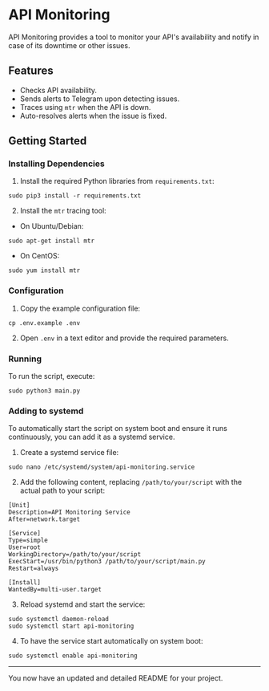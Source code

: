 
# API Monitoring

API Monitoring provides a tool to monitor your API's availability and notify in case of its downtime or other issues.

## Features
- Checks API availability.
- Sends alerts to Telegram upon detecting issues.
- Traces using `mtr` when the API is down.
- Auto-resolves alerts when the issue is fixed.

## Getting Started

### Installing Dependencies

1. Install the required Python libraries from `requirements.txt`:
```
sudo pip3 install -r requirements.txt
```

2. Install the `mtr` tracing tool:
- On Ubuntu/Debian:
```
sudo apt-get install mtr
```
- On CentOS:
```
sudo yum install mtr
```

### Configuration

1. Copy the example configuration file:
```
cp .env.example .env
```

2. Open `.env` in a text editor and provide the required parameters.

### Running

To run the script, execute:
```
sudo python3 main.py
```

### Adding to systemd

To automatically start the script on system boot and ensure it runs continuously, you can add it as a systemd service.

1. Create a systemd service file:
```
sudo nano /etc/systemd/system/api-monitoring.service
```

2. Add the following content, replacing `/path/to/your/script` with the actual path to your script:
```
[Unit]
Description=API Monitoring Service
After=network.target

[Service]
Type=simple
User=root
WorkingDirectory=/path/to/your/script
ExecStart=/usr/bin/python3 /path/to/your/script/main.py
Restart=always

[Install]
WantedBy=multi-user.target
```

3. Reload systemd and start the service:
```
sudo systemctl daemon-reload
sudo systemctl start api-monitoring
```

4. To have the service start automatically on system boot:
```
sudo systemctl enable api-monitoring
```

---

You now have an updated and detailed README for your project.
